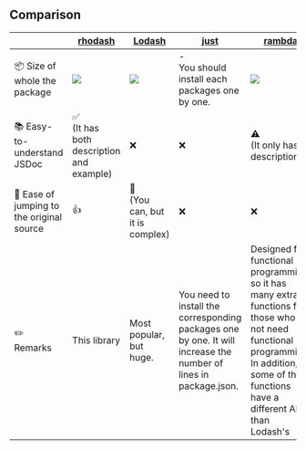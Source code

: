 ## Comparison

| &nbsp;                                    | [rhodash](https://github.com/KoichiKiyokawa/rhodash)          | [Lodash](https://github.com/lodash/lodash)                   | [just](https://github.com/angus-c/just)                                                                          | [rambda](https://github.com/selfrefactor/rambda)                                                                                                                                            |
| ----------------------------------------- | ------------------------------------------------------------- | ------------------------------------------------------------ | ---------------------------------------------------------------------------------------------------------------- | ------------------------------------------------------------------------------------------------------------------------------------------------------------------------------------------- |
| ️📦️ Size of whole the package            | ![](https://badgen.net/bundlephobia/minzip/rhodash?cache=300) | ![](https://badgen.net/bundlephobia/minzip/lodash?cache=300) | -<br>You should install each packages one by one.                                                                | ![](https://badgen.net/bundlephobia/minzip/rambda?cache=300)                                                                                                                                |
| 📚 Easy-to-understand JSDoc               | ✅ <br>(It has both description and example)                  | ❌                                                           | ❌                                                                                                               | :warning: <br>(It only has description)                                                                                                                                                     |
| 🦘 Ease of jumping to the original source | 👍                                                            | 🤔<br>(You can, but it is complex)                           | ❌                                                                                                               | ❌                                                                                                                                                                                          |
| :pencil2: Remarks                         | This library                                                  | Most popular, but huge.                                      | You need to install the corresponding packages one by one. It will increase the number of lines in package.json. | Designed for functional programming, so it has many extra functions for those who do not need functional programming. In addition, some of the functions have a different API than Lodash's |
